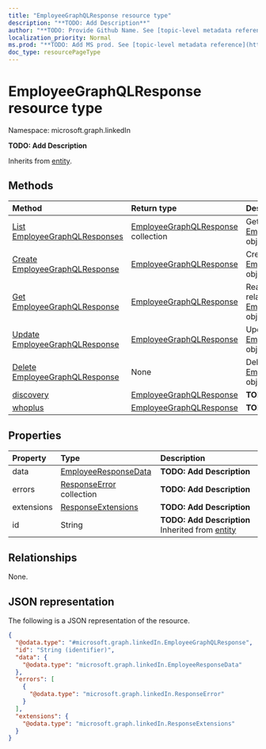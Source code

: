 ```yaml
---
title: "EmployeeGraphQLResponse resource type"
description: "**TODO: Add Description**"
author: "**TODO: Provide Github Name. See [topic-level metadata reference](https://msgo.azurewebsites.net/add/document/guidelines/metadata.html#topic-level-metadata)**"
localization_priority: Normal
ms.prod: "**TODO: Add MS prod. See [topic-level metadata reference](https://msgo.azurewebsites.net/add/document/guidelines/metadata.html#topic-level-metadata)**"
doc_type: resourcePageType
---
```


# EmployeeGraphQLResponse resource type

Namespace: microsoft.graph.linkedIn

**TODO: Add Description**


Inherits from [entity](../resources/entity.md).

## Methods
|Method|Return type|Description|
|:---|:---|:---|
|[List EmployeeGraphQLResponses](../api/employeegraphqlresponse-list.md)|[EmployeeGraphQLResponse](../resources/linkedin-employeegraphqlresponse.md) collection|Get a list of the [EmployeeGraphQLResponse](../resources/employeegraphqlresponse.md) objects and their properties.|
|[Create EmployeeGraphQLResponse](../api/linkedin-employeegraphqlresponse-create.md)|[EmployeeGraphQLResponse](../resources/linkedin-employeegraphqlresponse.md)|Create a new [EmployeeGraphQLResponse](../resources/linkedin-employeegraphqlresponse.md) object.|
|[Get EmployeeGraphQLResponse](../api/linkedin-employeegraphqlresponse-get.md)|[EmployeeGraphQLResponse](../resources/linkedin-employeegraphqlresponse.md)|Read the properties and relationships of an [EmployeeGraphQLResponse](../resources/linkedin-employeegraphqlresponse.md) object.|
|[Update EmployeeGraphQLResponse](../api/linkedin-employeegraphqlresponse-update.md)|[EmployeeGraphQLResponse](../resources/linkedin-employeegraphqlresponse.md)|Update the properties of an [EmployeeGraphQLResponse](../resources/linkedin-employeegraphqlresponse.md) object.|
|[Delete EmployeeGraphQLResponse](../api/linkedin-employeegraphqlresponse-delete.md)|None|Deletes an [EmployeeGraphQLResponse](../resources/linkedin-employeegraphqlresponse.md) object.|
|[discovery](../api/linkedin-employeegraphqlresponse-discovery.md)|[EmployeeGraphQLResponse](../resources/linkedin-employeegraphqlresponse.md)|**TODO: Add Description**|
|[whoplus](../api/linkedin-employeegraphqlresponse-whoplus.md)|[EmployeeGraphQLResponse](../resources/linkedin-employeegraphqlresponse.md)|**TODO: Add Description**|

## Properties
|Property|Type|Description|
|:---|:---|:---|
|data|[EmployeeResponseData](../resources/linkedin-employeeresponsedata.md)|**TODO: Add Description**|
|errors|[ResponseError](../resources/linkedin-responseerror.md) collection|**TODO: Add Description**|
|extensions|[ResponseExtensions](../resources/linkedin-responseextensions.md)|**TODO: Add Description**|
|id|String|**TODO: Add Description** Inherited from [entity](../resources/linkedin-entity.md)|

## Relationships
None.

## JSON representation
The following is a JSON representation of the resource.
<!-- {
  "blockType": "resource",
  "keyProperty": "id",
  "@odata.type": "microsoft.graph.linkedIn.EmployeeGraphQLResponse",
  "baseType": "microsoft.graph.entity",
  "openType": true
}
-->
``` json
{
  "@odata.type": "#microsoft.graph.linkedIn.EmployeeGraphQLResponse",
  "id": "String (identifier)",
  "data": {
    "@odata.type": "microsoft.graph.linkedIn.EmployeeResponseData"
  },
  "errors": [
    {
      "@odata.type": "microsoft.graph.linkedIn.ResponseError"
    }
  ],
  "extensions": {
    "@odata.type": "microsoft.graph.linkedIn.ResponseExtensions"
  }
}
```

